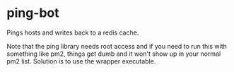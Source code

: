 ping-bot
===========

Pings hosts and writes back to a redis cache.

Note that the ping library needs root access and if you need to run this with
something like pm2, things get dumb and it won't show up in your normal
pm2 list. Solution is to use the wrapper executable. 
